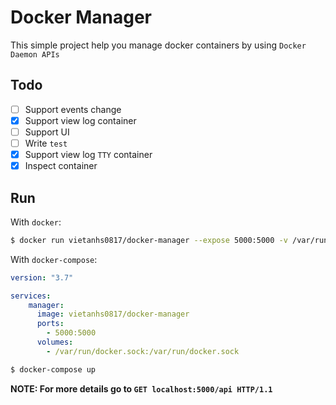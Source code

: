# Docker Manager
This simple project help you manage docker containers by using `Docker Daemon APIs`

Todo
----
* [ ] Support events change
* [x] Support view log container
* [ ] Support UI 
* [ ] Write `test`
* [x] Support view log `TTY` container
* [x] Inspect container 

Run
----
With `docker`:
```bash
$ docker run vietanhs0817/docker-manager --expose 5000:5000 -v /var/run/docker.sock:/var/run/docker.sock
```
With `docker-compose`:
```yaml
version: "3.7"

services:
    manager:
      image: vietanhs0817/docker-manager
      ports:
        - 5000:5000
      volumes:
        - /var/run/docker.sock:/var/run/docker.sock
```
```bash
$ docker-compose up
```

**NOTE: For more details go to `GET localhost:5000/api HTTP/1.1`**
